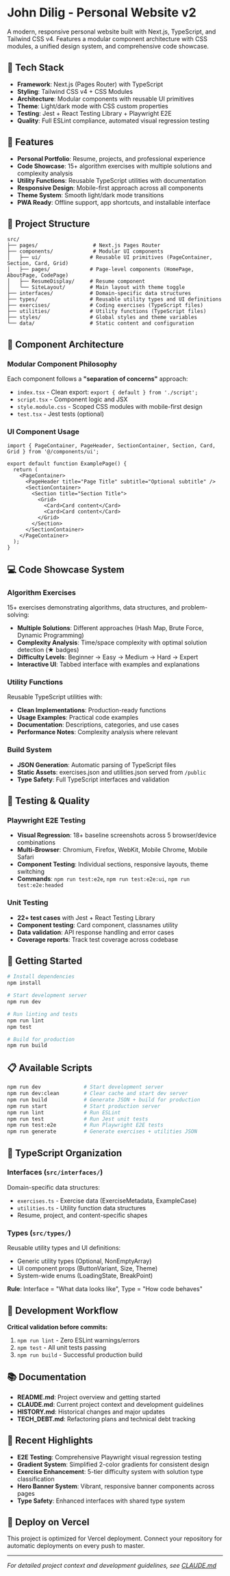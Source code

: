 # John Dilig - Personal Website v2

A modern, responsive personal website built with Next.js, TypeScript, and Tailwind CSS v4. Features a modular component architecture with CSS modules, a unified design system, and comprehensive code showcase.

## 🚀 Tech Stack

- **Framework**: Next.js (Pages Router) with TypeScript
- **Styling**: Tailwind CSS v4 + CSS Modules
- **Architecture**: Modular components with reusable UI primitives
- **Theme**: Light/dark mode with CSS custom properties
- **Testing**: Jest + React Testing Library + Playwright E2E
- **Quality**: Full ESLint compliance, automated visual regression testing

## 🎯 Features

- **Personal Portfolio**: Resume, projects, and professional experience
- **Code Showcase**: 15+ algorithm exercises with multiple solutions and complexity analysis
- **Utility Functions**: Reusable TypeScript utilities with documentation
- **Responsive Design**: Mobile-first approach across all components
- **Theme System**: Smooth light/dark mode transitions
- **PWA Ready**: Offline support, app shortcuts, and installable interface

## 📁 Project Structure

```
src/
├── pages/                  # Next.js Pages Router
├── components/             # Modular UI components
│   ├── ui/                # Reusable UI primitives (PageContainer, Section, Card, Grid)
│   ├── pages/             # Page-level components (HomePage, AboutPage, CodePage)
│   ├── ResumeDisplay/     # Resume component
│   └── SiteLayout/        # Main layout with theme toggle
├── interfaces/            # Domain-specific data structures
├── types/                 # Reusable utility types and UI definitions
├── exercises/             # Coding exercises (TypeScript files)
├── utilities/             # Utility functions (TypeScript files)
├── styles/                # Global styles and theme variables
└── data/                  # Static content and configuration
```

## 🎨 Component Architecture

### Modular Component Philosophy
Each component follows a **"separation of concerns"** approach:

- `index.tsx` - Clean export: `export { default } from './script';`
- `script.tsx` - Component logic and JSX
- `style.module.css` - Scoped CSS modules with mobile-first design
- `test.tsx` - Jest tests (optional)

### UI Component Usage
```tsx
import { PageContainer, PageHeader, SectionContainer, Section, Card, Grid } from '@/components/ui';

export default function ExamplePage() {
  return (
    <PageContainer>
      <PageHeader title="Page Title" subtitle="Optional subtitle" />
      <SectionContainer>
        <Section title="Section Title">
          <Grid>
            <Card>Card content</Card>
            <Card>Card content</Card>
          </Grid>
        </Section>
      </SectionContainer>
    </PageContainer>
  );
}
```

## 💻 Code Showcase System

### Algorithm Exercises
15+ exercises demonstrating algorithms, data structures, and problem-solving:
- **Multiple Solutions**: Different approaches (Hash Map, Brute Force, Dynamic Programming)
- **Complexity Analysis**: Time/space complexity with optimal solution detection (★ badges)
- **Difficulty Levels**: Beginner → Easy → Medium → Hard → Expert
- **Interactive UI**: Tabbed interface with examples and explanations

### Utility Functions
Reusable TypeScript utilities with:
- **Clean Implementations**: Production-ready functions
- **Usage Examples**: Practical code examples
- **Documentation**: Descriptions, categories, and use cases
- **Performance Notes**: Complexity analysis where relevant

### Build System
- **JSON Generation**: Automatic parsing of TypeScript files
- **Static Assets**: exercises.json and utilities.json served from `/public`
- **Type Safety**: Full TypeScript interfaces and validation

## 🧪 Testing & Quality

### Playwright E2E Testing
- **Visual Regression**: 18+ baseline screenshots across 5 browser/device combinations
- **Multi-Browser**: Chromium, Firefox, WebKit, Mobile Chrome, Mobile Safari
- **Component Testing**: Individual sections, responsive layouts, theme switching
- **Commands**: `npm run test:e2e`, `npm run test:e2e:ui`, `npm run test:e2e:headed`

### Unit Testing
- **22+ test cases** with Jest + React Testing Library
- **Component testing**: Card component, classnames utility
- **Data validation**: API response handling and error cases
- **Coverage reports**: Track test coverage across codebase

## 🚀 Getting Started

```bash
# Install dependencies
npm install

# Start development server
npm run dev

# Run linting and tests
npm run lint
npm test

# Build for production
npm run build
```

## 📋 Available Scripts

```bash
npm run dev              # Start development server
npm run dev:clean        # Clear cache and start dev server
npm run build            # Generate JSON + build for production
npm run start            # Start production server
npm run lint             # Run ESLint
npm run test             # Run Jest unit tests
npm run test:e2e         # Run Playwright E2E tests
npm run generate         # Generate exercises + utilities JSON
```

## 🎨 TypeScript Organization

### Interfaces (`src/interfaces/`)
Domain-specific data structures:
- `exercises.ts` - Exercise data (ExerciseMetadata, ExampleCase)
- `utilities.ts` - Utility function data structures
- Resume, project, and content-specific shapes

### Types (`src/types/`)
Reusable utility types and UI definitions:
- Generic utility types (Optional, NonEmptyArray)
- UI component props (ButtonVariant, Size, Theme)
- System-wide enums (LoadingState, BreakPoint)

**Rule**: Interface = "What data looks like", Type = "How code behaves"

## 🔧 Development Workflow

**Critical validation before commits:**
1. `npm run lint` - Zero ESLint warnings/errors
2. `npm test` - All unit tests passing
3. `npm run build` - Successful production build

## 📚 Documentation

- **README.md**: Project overview and getting started
- **CLAUDE.md**: Current project context and development guidelines
- **HISTORY.md**: Historical changes and major updates
- **TECH_DEBT.md**: Refactoring plans and technical debt tracking

## 🌟 Recent Highlights

- **E2E Testing**: Comprehensive Playwright visual regression testing
- **Gradient System**: Simplified 2-color gradients for consistent design
- **Exercise Enhancement**: 5-tier difficulty system with solution type classification
- **Hero Banner System**: Vibrant, responsive banner components across pages
- **Type Safety**: Enhanced interfaces with shared type system

## 🚀 Deploy on Vercel

This project is optimized for Vercel deployment. Connect your repository for automatic deployments on every push to master.

---

*For detailed project context and development guidelines, see [CLAUDE.md](./CLAUDE.md)*